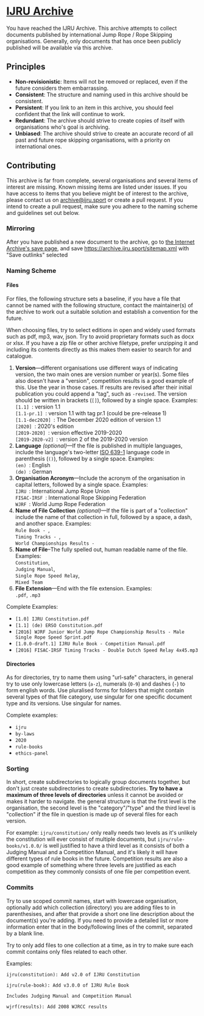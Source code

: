 # [IJRU Archive](https://archive.ijru.sport)

You have reached the IJRU Archive. This archive attempts to collect
documents published by international Jump Rope / Rope Skipping organisations.
Generally, only documents that has once been publicly published will be
available via this archive.

## Principles

* **Non-revisionistic**: Items will not be removed or replaced, even if the
  future considers them embarrassing.
* **Consistent**: The structure and naming used in this archive should be
  consistent.
* **Persistent**: If you link to an item in this archive, you should feel
  confident that the link will continue to work.
* **Redundant**: The archive should strive to create copies of itself with
  organisations who's goal is archiving.
* **Unbiased**: The archive should strive to create an accurate record of all
  past and future rope skipping organisations, with a priority on international
  ones.

## Contributing

This archive is far from complete, several organisations and several items of
interest are missing. Known missing items are listed under issues.
If you have access to items that you believe might be of interest to the
archive, please contact us on [archive@ijru.sport](mailto:archive@ijru.sport) or
create a pull request. If you intend to create a pull request, make sure you
adhere to the naming scheme and guidelines set out below.

### Mirroring

After you have published a new document to the archive, go to
[the Internet Archive's save page](https://web.archive.org/save),
and save <https://archive.ijru.sport/sitemap.xml> with "Save outlinks" selected

### Naming Scheme

#### Files

For files, the following structure sets a baseline, if you have a file that
cannot be named with the following structure, contact the maintainer(s) of
the archive to work out a suitable solution and establish a convention for the
future.

When choosing files, try to select editions in open and widely used formats such
as pdf, mp3, wav, json. Try to avoid proprietary formats such as docx or xlsx.
If you have a zip file or other archive filetype, prefer unzipping it and
including its contents directly as this makes them easier to search for and
catalogue.

1. **Version**&mdash;different organisations use different ways of
  indicating version, the two main ones are version number or year(s).
  Some files also doesn't have a "version", competition results is a good
  example of this. Use the year in those cases. If results are revised after
  their initial publication you could append a "tag", such as `-revised`.
  The version should be written in brackets (`[]`), followed by a single space.
  Examples:<br/>
  `[1.1] `: version 1.1<br/>
  `[1.1-pr.1] `: version 1.1 with tag pr.1 (could be pre-release 1)<br/>
  `[1.1-dec2020] `: The December 2020 edition of version 1.1<br/>
  `[2020] `: 2020's edition<br/>
  `[2019-2020] `: version effective 2019-2020<br/>
  `[2019-2020-v2] `: version 2 of the 2019-2020 version
2. **Language** _(optional)_&mdash;If the file is published in
  multiple languages, include the language's two-letter
  [ISO 639-1][iso-639-list] language code in parenthesis (`()`), followed by a
  single space. Examples:<br/>
  `(en) `: English<br/>
  `(de) `: German
3. **Organisation Acronym**&mdash;Include the acronym of the organisation in
  capital letters, followed by a single space. Examples:<br/>
  `IJRU `: International Jump Rope Union<br/>
  `FISAC-IRSF `: International Rope Skipping Federation<br/>
  `WJRF `: World Jump Rope Federation
4. **Name of File Collection** _(optional)_&mdash;If the file is part of a
  "collection" include the name of that collection in full, followed by a space,
  a dash, and another space. Examples:<br/>
  `Rule Book - `,<br/>
  `Timing Tracks - `,<br/>
  `World Championships Results - `
5. **Name of File**&ndash;The fully spelled out, human readable name of the
  file. Examples:<br/>
  `Constitution`,<br/>
  `Judging Manual`,<br/>
  `Single Rope Speed Relay`,<br/>
  `Mixed Team`
6. **File Extension**&mdash;End with the file extension. Examples:<br/>
  `.pdf`, `.mp3`

Complete Examples:

* `[1.0] IJRU Constitution.pdf`
* `[1.1] (de) ERSO Constitution.pdf`
* `[2016] WJRF Junior World Jump Rope Championship Results - Male Single Rope Speed Sprint.pdf`
* `[1.0.0-draft.1] IJRU Rule Book - Competition Manual.pdf`
* `[2016] FISAC-IRSF Timing Tracks - Double Dutch Speed Relay 4x45.mp3`

[iso-639-list]: https://en.wikipedia.org/wiki/List_of_ISO_639-1_codes

#### Directories

As for directories, try to name them using "url-safe" characters, in general try
to use only lowercase letters (`a-z`), numerals (`0-9`) and dashes (`-`) to form
english words. Use pluralised forms for folders that might contain several types
of that file category, use singular for one specific document type and its
versions. Use singular for names.

Complete examples:

* `ijru`
* `by-laws`
* `2020`
* `rule-books`
* `ethics-panel`

### Sorting

In short, create subdirectories to logically group documents together, but don't
just create subdirectories to create subdirectories. **Try to have a maximum
of three levels of directories** unless it cannot be avoided or makes it harder
to navigate. the general structure is that the first level is the organisation,
the second level is the "category"/"type" and the third level is "collection"
if the file in question is made up of several files for each version.

For example: `ijru/constitution/` only really needs two levels as it's unlikely
the constitution will ever consist of multiple documents, but
`ijru/rule-books/v1.0.0/` is well justified to have a third level as it consists
of both a Judging Manual and a Competition Manual, and it's likely it will have
different types of rule books in the future. Competition results are also a good
example of something where three levels are justified as each competition as
they commonly consists of one file per competition event.

### Commits

Try to use scoped commit names, start with lowercase organisation, optionally
add which collection (directory) you are adding files to in parenthesises, and
after that provide a short one line description about the document(s) you're
adding. If you need to provide a detailed list or more information enter that
in the body/following lines of the commit, separated by a blank line.

Try to only add files to one collection at a time, as in try to make sure each
commit contains only files related to each other.

Examples:

```
ijru(constitution): Add v2.0 of IJRU Constitution
```

```
ijru(rule-book): Add v3.0.0 of IJRU Rule Book

Includes Judging Manual and Competition Manual
```

```
wjrf(results): Add 2008 WJRCC results
```
